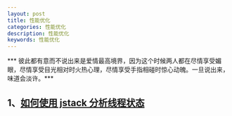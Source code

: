 ```yaml
---
layout: post
title: 性能优化
categories: 性能优化
description: 性能优化
keywords: 性能优化
---
```


*** 彼此都有意而不说出来是爱情最高境界，因为这个时候两人都在尽情享受媚眼，尽情享受目光相对时火热心理，尽情享受手指相碰时惊心动魄。一旦说出来，味道会淡许。***

## 1、[如何使用 jstack 分析线程状态](https://www.cnblogs.com/wuchanming/p/7766994.html)



